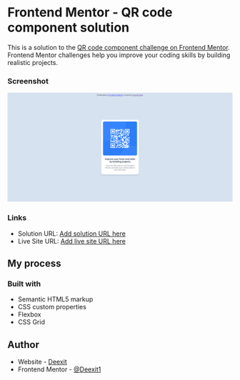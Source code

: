 # Frontend Mentor - QR code component solution

This is a solution to the [QR code component challenge on Frontend Mentor](https://www.frontendmentor.io/challenges/qr-code-component-iux_sIO_H). Frontend Mentor challenges help you improve your coding skills by building realistic projects.

### Screenshot

![](./screenshot.jpg)

### Links

- Solution URL: [Add solution URL here](https://your-solution-url.com)
- Live Site URL: [Add live site URL here](https://deexit.vercel.app)

## My process

### Built with

- Semantic HTML5 markup
- CSS custom properties
- Flexbox
- CSS Grid

## Author

- Website - [Deexit](https://deexit.vercel.app)
- Frontend Mentor - [@Deexit1](https://www.frontendmentor.io/profile/Deexit1)
